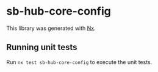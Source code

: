 # sb-hub-core-config

This library was generated with [Nx](https://nx.dev).

## Running unit tests

Run `nx test sb-hub-core-config` to execute the unit tests.
